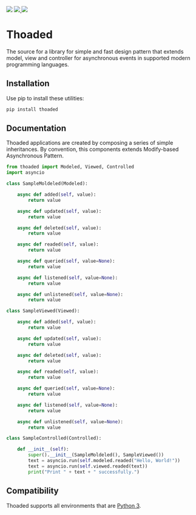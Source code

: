<p>
 <img src="https://img.shields.io/pypi/v/thoaded.svg" />
 <a href="https://travis-ci.org/walberbeltrame/thoaded" alt="Thoaded on TravisCI">
  <img src="https://travis-ci.org/walberbeltrame/thoaded.svg" />
 </a>
 <a href="http://opensource.org/licenses/MIT" alt="MIT License">
  <img src="https://img.shields.io/github/license/walberbeltrame/thoaded.svg" />
 </a>
</p>

# Thoaded
The source for a library for simple and fast design pattern that extends model, view and controller for asynchronous events in supported modern programming languages.

## Installation
Use pip to install these utilities:
```bash
pip install thoaded
```

## Documentation
Thoaded applications are created by composing a series of simple inheritances. By convention, this components extends Modify-based Asynchronous Pattern.
```python
from thoaded import Modeled, Viewed, Controlled
import asyncio

class SampleMoldeled(Modeled):

    async def added(self, value):
        return value

    async def updated(self, value):
        return value

    async def deleted(self, value):
        return value

    async def readed(self, value):
        return value

    async def queried(self, value=None):
        return value

    async def listened(self, value=None):
        return value

    async def unlistened(self, value=None):
        return value

class SampleViewed(Viewed):

    async def added(self, value):
        return value

    async def updated(self, value):
        return value

    async def deleted(self, value):
        return value

    async def readed(self, value):
        return value

    async def queried(self, value=None):
        return value

    async def listened(self, value=None):
        return value

    async def unlistened(self, value=None):
        return value

class SampleControlled(Controlled):

    def __init__(self):
        super().__init__(SampleMoldeled(), SampleViewed())
        text = asyncio.run(self.modeled.readed("Hello, World!"))
        text = asyncio.run(self.viewed.readed(text))
        print("Print " + text + " successfully.")
```

## Compatibility
Thoaded supports all environments that are [Python 3](https://www.python.org/).